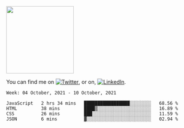 <!-- ![visitors](https://visitor-badge.glitch.me/badge?page_id=page.id) -->

<img height="180em" src="https://github-readme-stats.vercel.app/api?username=alihernandez&show_icons=true&hide_border=true&&count_private=true&include_all_commits=true" />

<!-- Actual text -->

You can find me on [![Twitter][1.2]][1], or on, [![LinkedIn][2.2]][2].

<!-- Icons -->

[1.2]: http://i.imgur.com/wWzX9uB.png (twitter icon without padding)
[2.2]: https://raw.githubusercontent.com/MartinHeinz/MartinHeinz/master/linkedin-3-16.png (LinkedIn icon without padding)

<!-- Links to your social media accounts -->

[1]: https://twitter.com/phantomramen
[2]: https://www.linkedin.com/in/ali-hernandez-96b1b71a9/

<!--START_SECTION:waka-->
```text
Week: 04 October, 2021 - 10 October, 2021

JavaScript   2 hrs 34 mins   █████████████████░░░░░░░░   68.56 % 
HTML         38 mins         ████▒░░░░░░░░░░░░░░░░░░░░   16.89 % 
CSS          26 mins         ███░░░░░░░░░░░░░░░░░░░░░░   11.59 % 
JSON         6 mins          ▓░░░░░░░░░░░░░░░░░░░░░░░░   02.94 % 
```
<!--END_SECTION:waka-->
